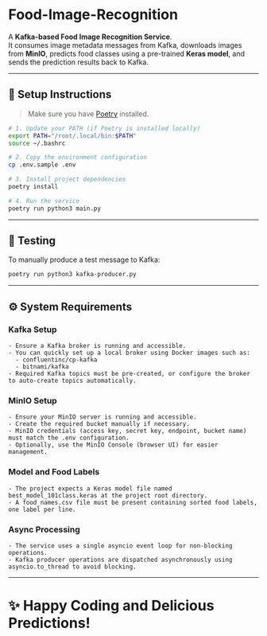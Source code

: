 # Food-Image-Recognition

A **Kafka-based Food Image Recognition Service**.  
It consumes image metadata messages from Kafka, downloads images from **MinIO**, predicts food classes using a pre-trained **Keras model**, and sends the prediction results back to Kafka.

---

## 🚀 Setup Instructions

> Make sure you have [Poetry](https://python-poetry.org/docs/#installation) installed.

```bash
# 1. Update your PATH (if Poetry is installed locally)
export PATH="/root/.local/bin:$PATH"
source ~/.bashrc

# 2. Copy the environment configuration
cp .env.sample .env

# 3. Install project dependencies
poetry install

# 4. Run the service
poetry run python3 main.py
```

---

## 🧪 Testing

To manually produce a test message to Kafka:

```bash
poetry run python3 kafka-producer.py
```

---

## ⚙️ System Requirements

### Kafka Setup

```text
- Ensure a Kafka broker is running and accessible.
- You can quickly set up a local broker using Docker images such as:
  - confluentinc/cp-kafka
  - bitnami/kafka
- Required Kafka topics must be pre-created, or configure the broker to auto-create topics automatically.
```

### MinIO Setup

```text
- Ensure your MinIO server is running and accessible.
- Create the required bucket manually if necessary.
- MinIO credentials (access key, secret key, endpoint, bucket name) must match the .env configuration.
- Optionally, use the MinIO Console (browser UI) for easier management.
```

### Model and Food Labels

```text
- The project expects a Keras model file named best_model_101class.keras at the project root directory.
- A food_names.csv file must be present containing sorted food labels, one label per line.
```

### Async Processing

```text
- The service uses a single asyncio event loop for non-blocking operations.
- Kafka producer operations are dispatched asynchronously using asyncio.to_thread to avoid blocking.
```

---

# ✨ Happy Coding and Delicious Predictions!